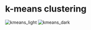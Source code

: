 # k-means clustering

![kmeans_light](https://i.imgur.com/abXnemG.gif)
![kmeans_dark](https://i.imgur.com/khBK85t.gif)
